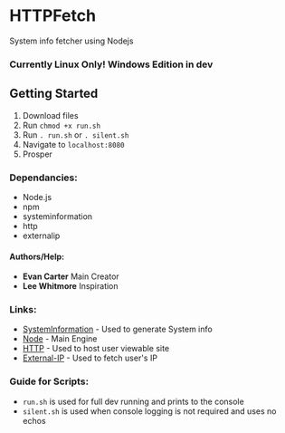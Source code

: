 # HTTPFetch
System info fetcher using Nodejs
### Currently Linux Only! Windows Edition in dev
## Getting Started
  1. Download files
  2. Run ```chmod +x run.sh```
  3. Run ```. run.sh``` or ```. silent.sh``` 
  4. Navigate to ```localhost:8080```
  5. Prosper
### Dependancies:
  * Node.js
  * npm
  * systeminformation
  * http
  * externalip
#### Authors/Help:
  * **Evan Carter** Main Creator
  * **Lee Whitmore** Inspiration
### Links: 
  * [SystemInformation](https://www.npmjs.com/package/systeminformation) - Used to generate System info
  * [Node](https://nodejs.org/en/) - Main Engine
  * [HTTP](https://www.npmjs.com/package/http) - Used to host user viewable site
  * [External-IP](https://www.npmjs.com/package/external-ip) - Used to fetch user's IP
### Guide for Scripts: 
   * ```run.sh``` is used for full dev running and prints to the console
   * ```silent.sh``` is used when console logging is not required and uses no echos

